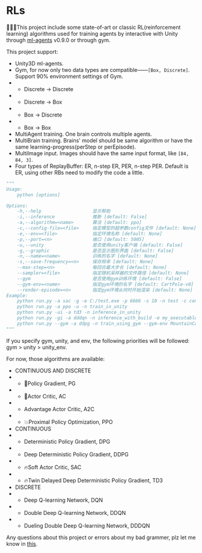 # RLs

:evergreen_tree::evergreen_tree::evergreen_tree:This project include some state-of-art or classic RL(reinforcement learning) algorithms used for training agents by interactive with Unity through [ml-agents](https://github.com/Unity-Technologies/ml-agents/tree/0.9.0) v0.9.0 or through gym.

This project support:
- Unity3D ml-agents.
- Gym, for now only two data types are compatible——`[Box, Discrete]`. Support 90% environment settings of Gym. 
- - Discrete -> Discrete
- - Discrete -> Box
- - Box -> Discrete
- - Box -> Box
- MultiAgent training. One brain controls multiple agents.
- MultiBrain training. Brains' model should be same algorithm or have the same learning-progress(perStep or perEpisode).
- MultiImage input. Images should have the same input format, like `[84, 84, 3]`.
- Four types of ReplayBuffer: ER, n-step ER, PER, n-step PER. Default is ER, using other RBs need to modify the code a little.

```python
"""
Usage:
    python [options]

Options:
    -h,--help                   显示帮助
    -i,--inference              推断 [default: False]
    -a,--algorithm=<name>       算法 [default: ppo]
    -c,--config-file=<file>     指定模型的超参数config文件 [default: None]
    -e,--env=<file>             指定环境名称 [default: None]
    -p,--port=<n>               端口 [default: 5005]
    -u,--unity                  是否使用unity客户端 [default: False]
    -g,--graphic                是否显示图形界面 [default: False]
    -n,--name=<name>            训练的名字 [default: None]
    -s,--save-frequency=<n>     保存频率 [default: None]
    --max-step=<n>              每回合最大步长 [default: None]
    --sampler=<file>            指定随机采样器的文件路径 [default: None]
    --gym                       是否使用gym训练环境 [default: False]
    --gym-env=<name>            指定gym环境的名字 [default: CartPole-v0]
    --render-episode=<n>        指定gym环境从何时开始渲染 [default: None]
Example:
    python run.py -a sac -g -e C:/test.exe -p 6666 -s 10 -n test -c config.yaml --max-step 1000 --sampler C:/test_sampler.yaml
    python run.py -a ppo -u -n train_in_unity
    python run.py -ui -a td3 -n inference_in_unity
    python run.py -gi -a dddqn -n inference_with_build -e my_executable_file.exe
    python run.py --gym -a ddpg -n train_using_gym --gym-env MountainCar-v0 --render-episode 1000
"""
```

If you specify gym, unity, and env, the following priorities will be followed: gym > unity > unity_env.

For now, those algorithms are available:
- CONTINUOUS AND DISCRETE
- - :bug:Policy Gradient, PG
- - :bug:Actor Critic, AC
- - Advantage Actor Critic, A2C
- - :boom:Proximal Policy Optimization, PPO
- CONTINUOUS
- - Deterministic Policy Gradient, DPG
- - Deep Deterministic Policy Gradient, DDPG
- - :fire:Soft Actor Critic, SAC​​
- - :fire:Twin Delayed Deep Deterministic Policy Gradient, TD3
- DISCRETE
- - Deep Q-learning Network, DQN
- - Double Deep Q-learning Network, DDQN
- - Dueling Double Deep Q-learning Network, DDDQN

Any questions about this project or errors about my bad grammer, plz let me know in [this](https://github.com/StepNeverStop/RLs/issues/new).